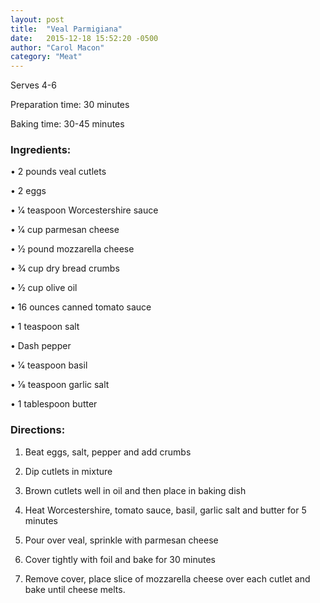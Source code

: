 ```yaml
---
layout: post
title:  "Veal Parmigiana"
date:   2015-12-18 15:52:20 -0500
author: "Carol Macon"
category: "Meat"
---
```

Serves 4-6 

Preparation time: 30 minutes 

Baking time: 30-45 minutes

### Ingredients:

• 2 pounds veal cutlets

• 2 eggs

• 1⁄4 teaspoon Worcestershire sauce

• 1⁄4 cup parmesan cheese

• 1⁄2 pound mozzarella cheese

• 3⁄4 cup dry bread crumbs

• 1⁄2 cup olive oil

• 16 ounces canned tomato sauce 

• 1 teaspoon salt

• Dash pepper

• 1⁄4 teaspoon basil

• 1⁄8 teaspoon garlic salt 

• 1 tablespoon butter

### Directions:

1. Beat eggs, salt, pepper and add crumbs

2. Dip cutlets in mixture

3. Brown cutlets well in oil and then place in baking dish

4. Heat Worcestershire, tomato sauce, basil, garlic salt and butter for 5 minutes

5. Pour over veal, sprinkle with parmesan cheese

6. Cover tightly with foil and bake for 30 minutes

7. Remove cover, place slice of mozzarella cheese over each cutlet and bake until cheese melts.